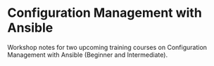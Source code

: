 # Configuration Management with Ansible

Workshop notes for two upcoming training courses on Configuration Management with
Ansible (Beginner and Intermediate).
